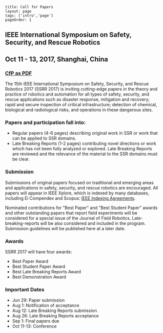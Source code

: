 ```
title: Call for Papers
layout: page
tags: ['intro','page']
pageOrder: 1
```

## IEEE International Symposium on Safety, Security, and Rescue Robotics

## Oct 11 - 13, 2017, Shanghai, China

### **[CfP as PDF](../../cfp_v1.pdf)**

The 15th IEEE International Symposium on Safety, Security, and Rescue Robotics 2017 (SSRR 2017) is inviting cutting-edge papers in the theory and practice of robotics and automation for all types of safety, security, and rescue applications such as disaster response, mitigation and recovery; rapid and secure inspection of critical infrastructure; detection of chemical, biological and radiological risks, and operations in these dangerous sites. 


### Papers and participation fall into:

* Regular papers (4-6 pages) describing original work in SSR or work that can be applied to SSR domains.
* Late Breaking Reports (1-2 pages) contributing novel directions or work which has not been fully analyzed or explored. Late Breaking Reports are reviewed and the relevance of the material to the SSR domains must be clear.


### Submission

Submissions of original papers focused on traditional and emerging areas and applications in safety, security, and rescue robotics are encouraged. All papers will appear in IEEE Xplore, which is indexed by many databases, including Ei Compendex and Scopus: [IEEE Indexing Agreements](http://www.ieee.org/documents/ieee_indexing_agreements.pdf).
 
Nominated contributions for "Best Paper" and "Best Student Paper" awards and other outstanding papers that report field experiments will be considered for a special issue of the Journal of Field Robotics. Late-breaking-reports will be also considered and included in the program. Submission guidelines will be published here at a later date.


### Awards

SSRR 2017 will have four awards:

* Best Paper Award
* Best Student Paper Award
* Best Late Breaking Reports Award
* Best Demonstration Award


### Important Dates

* Jun 29: Paper submission
* Aug 1: Notification of acceptance
* Aug 12: Late Breaking Reports submission
* Aug 26: Late Breaking Reports acceptance
* Sep 1: Final papers due
* Oct 11-13: Conference


 